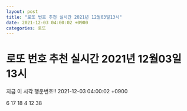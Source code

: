 ```yaml
---
layout: post
title: "로또 번호 추천 실시간 2021년 12월03일13시"
date: 2021-12-03 04:00:02 +0900
categories: 로또
---
```


# 로또 번호 추천 실시간 2021년 12월03일13시

지금 이 시각 행운번호!! 2021-12-03 04:00:02 +0900

 6  17  18  4  12  38 

